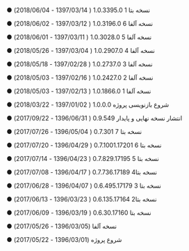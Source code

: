 ﻿● نسخه بتا 1    1.0.3395.0	( 1397/03/14 - 2018/06/04)

● نسخه آلفا 6    1.0.3196.0	( 1397/03/12 - 2018/06/02)

● نسخه آلفا 5    1.0.3028.0	( 1397/03/11 - 2018/06/01)

● نسخه آلفا 4    1.0.2907.0	( 1397/03/04 - 2018/05/26)

● نسخه آلفا 3    1.0.2737.0	( 1397/02/28 - 2018/05/18)

● نسخه آلفا 2    1.0.2427.0	( 1397/02/16 - 2018/05/03)

● نسخه آلفا 1    1.0.1866.0	( 1397/02/13 - 2018/05/03)

● شروع بازنویسی پروژه    1.0.0.0	( 1397/01/02 - 2018/03/22)

● انتشار نسخه نهایی و پایدار    0.9.549	( 1396/06/31 - 2017/09/22)

● نسخه بتا 7	0.7.301 	( 1396/05/04 - 2017/07/26)

● نسخه بتا 6	0.7.1001.17201	( 1396/04/29 - 2017/07/20)

● نسخه بتا 5	0.7.829.17195	( 1396/04/23 - 2017/07/14)

● نسخه بتا4		0.7.736.17189	( 1396/04/17 - 2017/07/08)

● نسخه بتا 3		0.6.495.17179	( 1396/04/07 - 2017/06/28)

● نسخه بتا2		0.6.135.17164	( 1396/03/23 - 2017/06/13)

● نسخه بتا	0.6.30.17160	( 1396/03/19 - 2017/06/09)

● نسخه آلفا	(1396/03/05 - 2017/05/26)

● شروع پروژه	(1396/03/01 - 2017/05/22)